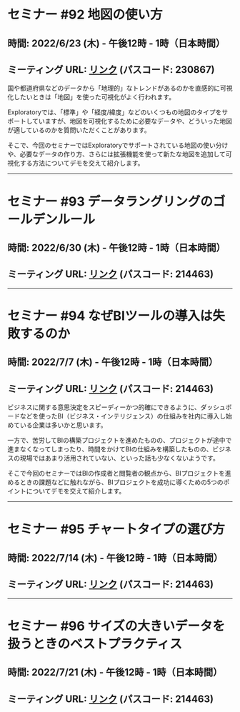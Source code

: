# セミナー #92 地図の使い方

## 時間: 2022/6/23 (木) - 午後12時 - 1時（日本時間）

## ミーティング URL: [リンク](https://us02web.zoom.us/j/84903371336?pwd=NnrDLVPIunuvKvAB2pHffRWB179VTl.1) (パスコード: 230867)

国や都道府県などのデータから「地理的」なトレンドがあるのかを直感的に可視化したいときは「地図」を使った可視化がよく行われます。

Exploratoryでは、「標準」や「経度/緯度」などのいくつもの地図のタイプをサポートしていますが、地図を可視化するために必要なデータや、どういった地図が適しているのかを質問いただくことがあります。

そこで、今回のセミナーではExploratoryでサポートされている地図の使い分けや、必要なデータの作り方、さらには拡張機能を使って新たな地図を追加して可視化する方法についてデモを交えて紹介します。

----

# セミナー #93 データラングリングのゴールデンルール

## 時間: 2022/6/30 (木) - 午後12時 - 1時（日本時間）

## ミーティング URL: [リンク](https://us02web.zoom.us/j/331585134?pwd=VGVyeXBRWjFMT2hESFdhSU45Z2d0dz09) (パスコード: 214463)

----

# セミナー #94 なぜBIツールの導入は失敗するのか

## 時間: 2022/7/7 (木) - 午後12時 - 1時（日本時間）

## ミーティング URL: [リンク](https://us02web.zoom.us/j/331585134?pwd=VGVyeXBRWjFMT2hESFdhSU45Z2d0dz09) (パスコード: 214463)

ビジネスに関する意思決定をスピーディーかつ的確にできるように、ダッシュボードなどを使ったBI（ビジネス・インテリジェンス）の仕組みを社内に導入し始めている企業は多いかと思います。

一方で、苦労してBIの構築プロジェクトを進めたものの、プロジェクトが途中で進まなくなってしまったり、時間をかけてBIの仕組みを構築したものの、ビジネスの現場ではあまり活用されていない、といった話も少なくないようです。

そこで今回のセミナーではBIの作成者と閲覧者の観点から、BIプロジェクトを進めるときの課題などに触れながら、BIプロジェクトを成功に導くための5つのポイントについてデモを交えて紹介します。

----

# セミナー #95 チャートタイプの選び方

## 時間: 2022/7/14 (木) - 午後12時 - 1時（日本時間）

## ミーティング URL: [リンク](https://us02web.zoom.us/j/331585134?pwd=VGVyeXBRWjFMT2hESFdhSU45Z2d0dz09) (パスコード: 214463)

----

# セミナー #96 サイズの大きいデータを扱うときのベストプラクティス

## 時間: 2022/7/21 (木) - 午後12時 - 1時（日本時間）

## ミーティング URL: [リンク](https://us02web.zoom.us/j/331585134?pwd=VGVyeXBRWjFMT2hESFdhSU45Z2d0dz09) (パスコード: 214463)
